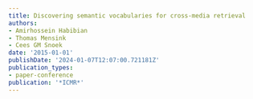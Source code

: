 ```yaml
---
title: Discovering semantic vocabularies for cross-media retrieval
authors:
- Amirhossein Habibian
- Thomas Mensink
- Cees GM Snoek
date: '2015-01-01'
publishDate: '2024-01-07T12:07:00.721181Z'
publication_types:
- paper-conference
publication: '*ICMR*'
---
```

